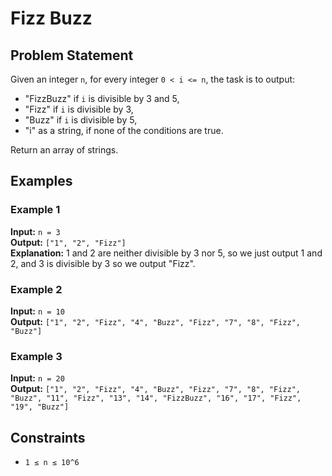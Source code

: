 # Fizz Buzz

## Problem Statement

Given an integer `n`, for every integer `0 < i <= n`, the task is to output:

- "FizzBuzz" if `i` is divisible by 3 and 5,
- "Fizz" if `i` is divisible by 3,
- "Buzz" if `i` is divisible by 5,
- "i" as a string, if none of the conditions are true.

Return an array of strings.

## Examples

### Example 1
**Input:** `n = 3`  
**Output:** `["1", "2", "Fizz"]`  
**Explanation:** 1 and 2 are neither divisible by 3 nor 5, so we just output 1 and 2, and 3 is divisible by 3 so we output "Fizz".

### Example 2
**Input:** `n = 10`  
**Output:** `["1", "2", "Fizz", "4", "Buzz", "Fizz", "7", "8", "Fizz", "Buzz"]`

### Example 3
**Input:** `n = 20`  
**Output:** `["1", "2", "Fizz", "4", "Buzz", "Fizz", "7", "8", "Fizz", "Buzz", "11", "Fizz", "13", "14", "FizzBuzz", "16", "17", "Fizz", "19", "Buzz"]`

## Constraints

- `1 ≤ n ≤ 10^6`